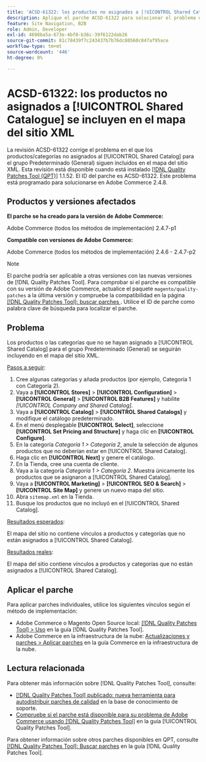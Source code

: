 ```yaml
---
title: 'ACSD-61322: los productos no asignados a [!UICONTROL Shared Catalogue] se incluyen en el mapa del sitio XML'
description: Aplique el parche ACSD-61322 para solucionar el problema de Adobe Commerce en el que los productos o las categorías que no están asignados al [!UICONTROL Shared Catalog] para el grupo Predeterminado (General) siguen incluyéndose en el mapa del sitio XML.
feature: Site Navigation, B2B
role: Admin, Developer
exl-id: 4698ba5a-673e-4bf0-b36c-39f6122dab26
source-git-commit: 81c78439f7c243437b7b76dc80560c847af95ace
workflow-type: tm+mt
source-wordcount: '446'
ht-degree: 0%

---
```


# ACSD-61322: los productos no asignados a [!UICONTROL Shared Catalogue] se incluyen en el mapa del sitio XML

La revisión ACSD-61322 corrige el problema en el que los productos/categorías no asignados al [!UICONTROL Shared Catalog] para el grupo Predeterminado (General) siguen incluidos en el mapa del sitio XML. Esta revisión está disponible cuando está instalado [[!DNL Quality Patches Tool (QPT)]](https://experienceleague.adobe.com/en/docs/commerce-knowledge-base/kb/announcements/commerce-announcements/magento-quality-patches-released-new-tool-to-self-serve-quality-patches) 1.1.52. El ID del parche es ACSD-61322. Este problema está programado para solucionarse en Adobe Commerce 2.4.8.

## Productos y versiones afectados

**El parche se ha creado para la versión de Adobe Commerce:**

Adobe Commerce (todos los métodos de implementación) 2.4.7-p1

**Compatible con versiones de Adobe Commerce:**

Adobe Commerce (todos los métodos de implementación) 2.4.6 - 2.4.7-p2

>[!NOTE]
>
>El parche podría ser aplicable a otras versiones con las nuevas versiones de [!DNL Quality Patches Tool]. Para comprobar si el parche es compatible con su versión de Adobe Commerce, actualice el paquete `magento/quality-patches` a la última versión y compruebe la compatibilidad en la página [[!DNL Quality Patches Tool]: buscar parches ](https://experienceleague.adobe.com/tools/commerce-quality-patches/index.html). Utilice el ID de parche como palabra clave de búsqueda para localizar el parche.

## Problema

Los productos o las categorías que no se hayan asignado a [!UICONTROL Shared Catalog] para el grupo Predeterminado (General) se seguirán incluyendo en el mapa del sitio XML.

<u>Pasos a seguir</u>:

1. Cree algunas categorías y añada productos (por ejemplo, Categoría 1 con Categoría 2).
1. Vaya a **[!UICONTROL Stores]** > **[!UICONTROL Configuration]** > **[!UICONTROL General]** > **[!UICONTROL B2B Features]** y habilite *[!UICONTROL Company and Shared Catalog]*.
1. Vaya a **[!UICONTROL Catalog]** > **[!UICONTROL Shared Catalogs]** y modifique el catálogo predeterminado.
1. En el menú desplegable **[!UICONTROL Select]**, seleccione **[!UICONTROL Set Pricing and Structure]** y haga clic en **[!UICONTROL Configure]**.
1. En la categoría *Categoría 1 > Categoría 2*, anule la selección de algunos productos que no deberían estar en [!UICONTROL Shared Catalog].
1. Haga clic en **[!UICONTROL Next]** y genere el catálogo.
1. En la Tienda, cree una cuenta de cliente.
1. Vaya a la categoría *Categoría 1 > Categoría 2*. Muestra únicamente los productos que se asignaron a [!UICONTROL Shared Catalog].
1. Vaya a **[!UICONTROL Marketing]** > **[!UICONTROL SEO & Search]** > **[!UICONTROL Site Map]** y genere un nuevo mapa del sitio.
1. Abra `sitemap.xml` en la Tienda.
1. Busque los productos que no incluyó en el [!UICONTROL Shared Catalog].

<u>Resultados esperados</u>:

El mapa del sitio no contiene vínculos a productos y categorías que no están asignados a [!UICONTROL Shared Catalog].

<u>Resultados reales</u>:

El mapa del sitio contiene vínculos a productos y categorías que no están asignados a [!UICONTROL Shared Catalog].

## Aplicar el parche

Para aplicar parches individuales, utilice los siguientes vínculos según el método de implementación:

* Adobe Commerce o Magento Open Source local: [[!DNL Quality Patches Tool] > Uso](/help/tools/quality-patches-tool/usage.md) en la guía [!DNL Quality Patches Tool].
* Adobe Commerce en la infraestructura de la nube: [Actualizaciones y parches > Aplicar parches](https://experienceleague.adobe.com/docs/commerce-cloud-service/user-guide/develop/upgrade/apply-patches.html) en la guía Commerce en la infraestructura de la nube.

## Lectura relacionada

Para obtener más información sobre [!DNL Quality Patches Tool], consulte:

* [[!DNL Quality Patches Tool] publicado: nueva herramienta para autodistribuir parches de calidad](https://experienceleague.adobe.com/en/docs/commerce-knowledge-base/kb/announcements/commerce-announcements/magento-quality-patches-released-new-tool-to-self-serve-quality-patches) en la base de conocimiento de soporte.
* [Compruebe si el parche está disponible para su problema de Adobe Commerce usando [!DNL Quality Patches Tool]](/help/tools/quality-patches-tool/patches-available-in-qpt/check-patch-for-magento-issue-with-magento-quality-patches.md) en la guía [!UICONTROL Quality Patches Tool].


Para obtener información sobre otros parches disponibles en QPT, consulte [[!DNL Quality Patches Tool]: Buscar parches](https://experienceleague.adobe.com/tools/commerce-quality-patches/index.html) en la guía [!DNL Quality Patches Tool].
